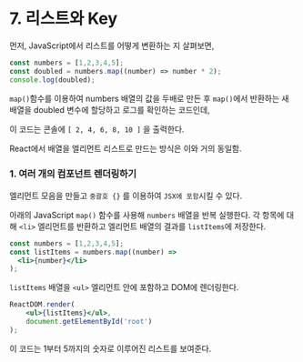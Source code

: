 # 7. 리스트와 Key

먼저, JavaScript에서 리스트를 어떻게 변환하는 지 살펴보면,

```jsx
const numbers = [1,2,3,4,5];
const doubled = numbers.map((number) => number * 2);
console.log(doubled);
```

`map()`함수를 이용하여  numbers 배열의 값을 두배로 만든 후 `map()`에서 반환하는 새 배열을 doubled 변수에 할당하고 로그를 확인하는 코드인데,

이 코드는 콘솔에 `[ 2, 4, 6, 8, 10 ]` 을 출력한다.

React에서 배열을 엘리먼트 리스트로 만드는 방식은 이와 거의 동일함.
### 1. 여러 개의 컴포넌트 렌더링하기

엘리먼트 모음을 만들고 `중괄호 {}` 를 이용하여 `JSX에 포함`시킬 수 있다.

아래의 JavaScript `map()` 함수를 사용해 `numbers` 배열을 반복 실행한다. 각 항목에 대해 `<li>` 엘리먼트를 반환하고 엘리먼트 배열의 결과를 `listItems`에 저장한다.

```jsx
const numbers = [1,2,3,4,5];
const listItems = numbers.map((number) =>
  <li>{number}</li>
);
```

`listItems` 배열을 `<ul>` 엘리먼트 안에 포함하고 DOM에 렌더링한다. 

```jsx
ReactDOM.render(
	<ul>{listItems}</ul>,
	document.getElementById('root')
);
```

이 코드는 1부터 5까지의 숫자로 이루어진 리스트를 보여준다.